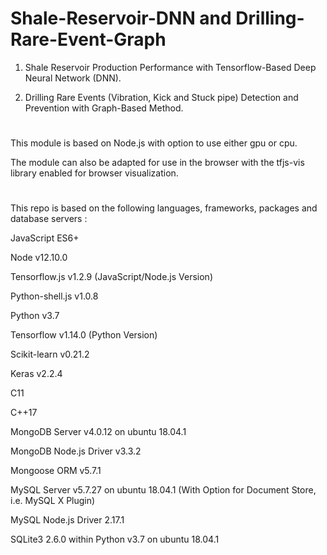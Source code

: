 # Shale-Reservoir-DNN and Drilling-Rare-Event-Graph

1) Shale Reservoir Production Performance with Tensorflow-Based Deep Neural Network (DNN).

2) Drilling Rare Events (Vibration, Kick and Stuck pipe) Detection and Prevention with Graph-Based Method.

# 

This module is based on Node.js with option to use either gpu or cpu. 

The module can also be adapted for use in the browser with the tfjs-vis library enabled for browser visualization.

#

This repo is based on the following languages, frameworks, packages and database servers :

JavaScript ES6+

Node v12.10.0

Tensorflow.js v1.2.9 (JavaScript/Node.js Version)

Python-shell.js v1.0.8

Python v3.7

Tensorflow v1.14.0 (Python Version)

Scikit-learn v0.21.2

Keras v2.2.4

C11

C++17

MongoDB Server v4.0.12 on ubuntu 18.04.1

MongoDB Node.js Driver v3.3.2

Mongoose ORM v5.7.1

MySQL Server v5.7.27 on ubuntu 18.04.1 (With Option for Document Store, i.e. MySQL X Plugin)

MySQL Node.js Driver 2.17.1

SQLite3 2.6.0 within Python v3.7 on ubuntu 18.04.1
